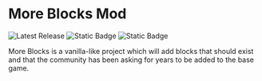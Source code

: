 # More Blocks Mod
![Latest Release](https://img.shields.io/github/v/release/seface-studios/more-blocks-mod?logo=github&logoColor=959da5&labelColor=353c43&color=0091c2&Current&label=Latest%20Release) ![Static Badge](https://img.shields.io/badge/CurseForge%20Download-test?logo=CurseForge&logoColor=fff&color=EB622B&link=https%3A%2F%2Fwww.curseforge.com%2Fminecraft%2Fmc-mods%2Fsome-more-blocks) ![Static Badge](https://img.shields.io/badge/Modrinth%20Download-test?logo=Modrinth&logoColor=fff&color=1bd96a&link=https%3A%2F%2Fmodrinth.com%2Fmod%2Fsome-more-blocks)

More Blocks is a vanilla-like project which will add blocks that should exist and that the community has been asking for years to be added to the base game.

